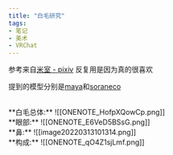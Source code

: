 ```yaml
---
title: "白毛研究"
tags:
- 笔记
- 美术
- VRChat
---
```


参考来自[米室 - pixiv](https://www.pixiv.net/users/10199606) 
反复用是因为真的很喜欢

提到的模型分别是[maya](https://booth.pm/en/items/3390957)和[soraneco](https://booth.pm/en/items/3046011)


<br>
**白毛总体:**
![[ONENOTE_HofpXQowCp.png]]
<br>
**眼部:**
![[ONENOTE_E6VeD5BSsG.png]]
<br>
**鼻:**
![[image20220313101314.png]]
<br>
**构成:**
![[ONENOTE_qO4Z1sjLmf.png]]